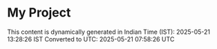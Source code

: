 # My Project

This content is dynamically generated in Indian Time (IST): 2025-05-21 13:28:26 IST
Converted to UTC: 2025-05-21 07:58:26 UTC
